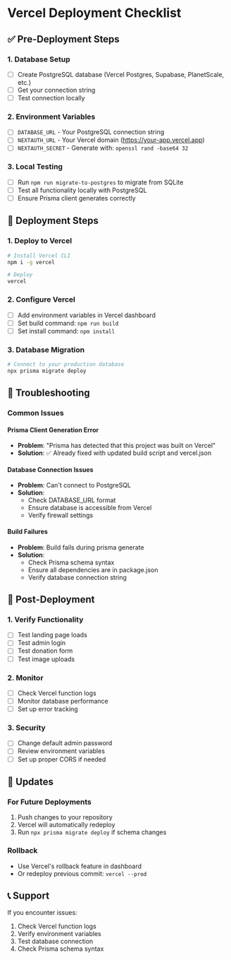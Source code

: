 # Vercel Deployment Checklist

## ✅ Pre-Deployment Steps

### 1. Database Setup
- [ ] Create PostgreSQL database (Vercel Postgres, Supabase, PlanetScale, etc.)
- [ ] Get your connection string
- [ ] Test connection locally

### 2. Environment Variables
- [ ] `DATABASE_URL` - Your PostgreSQL connection string
- [ ] `NEXTAUTH_URL` - Your Vercel domain (https://your-app.vercel.app)
- [ ] `NEXTAUTH_SECRET` - Generate with: `openssl rand -base64 32`

### 3. Local Testing
- [ ] Run `npm run migrate-to-postgres` to migrate from SQLite
- [ ] Test all functionality locally with PostgreSQL
- [ ] Ensure Prisma client generates correctly

## 🚀 Deployment Steps

### 1. Deploy to Vercel
```bash
# Install Vercel CLI
npm i -g vercel

# Deploy
vercel
```

### 2. Configure Vercel
- [ ] Add environment variables in Vercel dashboard
- [ ] Set build command: `npm run build`
- [ ] Set install command: `npm install`

### 3. Database Migration
```bash
# Connect to your production database
npx prisma migrate deploy
```

## 🔧 Troubleshooting

### Common Issues

#### Prisma Client Generation Error
- **Problem**: "Prisma has detected that this project was built on Vercel"
- **Solution**: ✅ Already fixed with updated build script and vercel.json

#### Database Connection Issues
- **Problem**: Can't connect to PostgreSQL
- **Solution**: 
  - Check DATABASE_URL format
  - Ensure database is accessible from Vercel
  - Verify firewall settings

#### Build Failures
- **Problem**: Build fails during prisma generate
- **Solution**:
  - Check Prisma schema syntax
  - Ensure all dependencies are in package.json
  - Verify database connection string

## 📱 Post-Deployment

### 1. Verify Functionality
- [ ] Test landing page loads
- [ ] Test admin login
- [ ] Test donation form
- [ ] Test image uploads

### 2. Monitor
- [ ] Check Vercel function logs
- [ ] Monitor database performance
- [ ] Set up error tracking

### 3. Security
- [ ] Change default admin password
- [ ] Review environment variables
- [ ] Set up proper CORS if needed

## 🔄 Updates

### For Future Deployments
1. Push changes to your repository
2. Vercel will automatically redeploy
3. Run `npx prisma migrate deploy` if schema changes

### Rollback
- Use Vercel's rollback feature in dashboard
- Or redeploy previous commit: `vercel --prod`

## 📞 Support

If you encounter issues:
1. Check Vercel function logs
2. Verify environment variables
3. Test database connection
4. Check Prisma schema syntax

